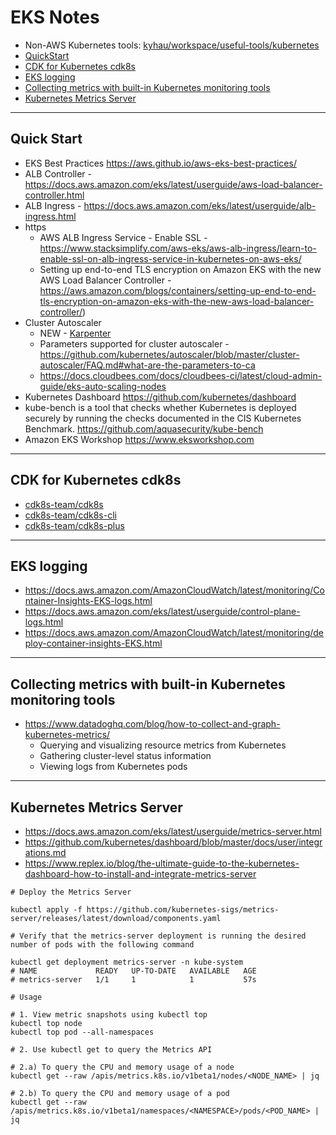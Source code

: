 # EKS Notes

- Non-AWS Kubernetes tools: [kyhau/workspace/useful-tools/kubernetes](https://github.com/kyhau/workspace/tree/master/useful-tools/kubernetes)
- [QuickStart](#quick-start)
- [CDK for Kubernetes cdk8s](#cdk-for-Kubernetes-cdk8s)
- [EKS logging](#eks-logging)
- [Collecting metrics with built-in Kubernetes monitoring tools](#collecting-metrics-with-built-in-kubernetes-monitoring-tools)
- [Kubernetes Metrics Server](#kubernetes-metrics-server)

---
## Quick Start
- EKS Best Practices https://aws.github.io/aws-eks-best-practices/
- ALB Controller - https://docs.aws.amazon.com/eks/latest/userguide/aws-load-balancer-controller.html
- ALB Ingress - https://docs.aws.amazon.com/eks/latest/userguide/alb-ingress.html
- https
    - AWS ALB Ingress Service - Enable SSL - https://www.stacksimplify.com/aws-eks/aws-alb-ingress/learn-to-enable-ssl-on-alb-ingress-service-in-kubernetes-on-aws-eks/
    - Setting up end-to-end TLS encryption on Amazon EKS with the new AWS Load Balancer Controller - https://aws.amazon.com/blogs/containers/setting-up-end-to-end-tls-encryption-on-amazon-eks-with-the-new-aws-load-balancer-controller/)
- Cluster Autoscaler
    - NEW - [Karpenter](https://github.com/aws/karpenter)
    - Parameters supported for cluster autoscaler - https://github.com/kubernetes/autoscaler/blob/master/cluster-autoscaler/FAQ.md#what-are-the-parameters-to-ca
    - https://docs.cloudbees.com/docs/cloudbees-ci/latest/cloud-admin-guide/eks-auto-scaling-nodes
- Kubernetes Dashboard https://github.com/kubernetes/dashboard
- kube-bench is a tool that checks whether Kubernetes is deployed securely by running the checks documented in the CIS Kubernetes Benchmark. https://github.com/aquasecurity/kube-bench
- Amazon EKS Workshop https://www.eksworkshop.com

---
## CDK for Kubernetes cdk8s
- [cdk8s-team/cdk8s](https://github.com/cdk8s-team/cdk8s)
- [cdk8s-team/cdk8s-cli](https://github.com/cdk8s-team/cdk8s-cli)
- [cdk8s-team/cdk8s-plus](https://github.com/cdk8s-team/cdk8s-plus)

---
## EKS logging
- https://docs.aws.amazon.com/AmazonCloudWatch/latest/monitoring/Container-Insights-EKS-logs.html
- https://docs.aws.amazon.com/eks/latest/userguide/control-plane-logs.html
- https://docs.aws.amazon.com/AmazonCloudWatch/latest/monitoring/deploy-container-insights-EKS.html


---
## Collecting metrics with built-in Kubernetes monitoring tools
- https://www.datadoghq.com/blog/how-to-collect-and-graph-kubernetes-metrics/
    - Querying and visualizing resource metrics from Kubernetes
    - Gathering cluster-level status information
    - Viewing logs from Kubernetes pods

---
## Kubernetes Metrics Server
- https://docs.aws.amazon.com/eks/latest/userguide/metrics-server.html
- https://github.com/kubernetes/dashboard/blob/master/docs/user/integrations.md
- https://www.replex.io/blog/the-ultimate-guide-to-the-kubernetes-dashboard-how-to-install-and-integrate-metrics-server

```
# Deploy the Metrics Server

kubectl apply -f https://github.com/kubernetes-sigs/metrics-server/releases/latest/download/components.yaml

# Verify that the metrics-server deployment is running the desired number of pods with the following command

kubectl get deployment metrics-server -n kube-system
# NAME             READY   UP-TO-DATE   AVAILABLE   AGE
# metrics-server   1/1     1            1           57s

# Usage

# 1. View metric snapshots using kubectl top
kubectl top node
kubectl top pod --all-namespaces

# 2. Use kubectl get to query the Metrics API

# 2.a) To query the CPU and memory usage of a node
kubectl get --raw /apis/metrics.k8s.io/v1beta1/nodes/<NODE_NAME> | jq

# 2.b) To query the CPU and memory usage of a pod
kubectl get --raw /apis/metrics.k8s.io/v1beta1/namespaces/<NAMESPACE>/pods/<POD_NAME> | jq
```
